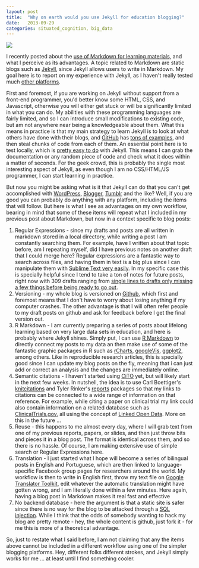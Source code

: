 ```yaml
---
layout: post
title:  "Why on earth would you use Jekyll for education blogging?"
date:   2013-09-29
categories: situated_cognition, big_data
---
```


![](https://lh3.googleusercontent.com/-JNtZ2WTQaZc/UkSAWXGLbbI/AAAAAAAA4Wg/vo4auLZ4TOc/w825-h561-no/fractal.png)


<title>{{ page.title }}</title>


I recently posted about the [use of Markdown for learning materials](http://rpietro.github.io/situated_cognition,/big_data/2013/09/19/markdown/), and what I perceive as its advantages. A topic related to Markdown are static blogs such as [Jekyll](http://jekyllrb.com/), since Jekyll allows users to write in Markdown. My goal here is to report on my experience with Jekyll, as I haven't really tested much [other platforms](http://www.mickgardner.com/2012/12/an-introduction-to-static-site.html).

First and foremost, if you are working on Jekyll without support from a front-end programmer, you'd better know some HTML, CSS, and Javascript, otherwise you will either get stuck or will be significantly limited in what you can do. My abilities with these programming languages are fairly limited, and so I can introduce small modifications to existing code, but am not anywhere near being a knowledgeable about them. What this means in practice is that my main strategy to learn Jekyll is to look at what others have done with their blogs, and [GitHub](https://github.com) has [tons of examples](https://github.com/mojombo/jekyll/wiki/Sites), and then steal chunks of code from each of them. An essential point here is to test locally, which is [pretty easy to do](http://jekyllrb.com/docs/usage/) with Jekyll. This means I can grab the documentation or any random piece of code and check what it does within a matter of seconds. For the geek crowd, this is probably the single most interesting aspect of Jekyll, as even though I am no CSS/HTML/JS programmer, I can start learning in practice.

But now you might be asking what is it that Jekyll can do that you can't get accomplished with [WordPress](http://wordpress.com/), [Blogger](http://www.blogger.com/), [Tumblr](https://www.tumblr.com/) and the like? Well, if you are good you can probably do anything with any platform, including the items that will follow. But here is what I see as advantages on my own workflow, bearing in mind that some of these items will repeat what I included in my previous post about Markdown, but now in a context specific to blog posts:

1. Regular Expressions - since my drafts and posts are all written in markdown stored in a local directory, while writing a post I am constantly searching them. For example, have I written about that topic before, am I repeating myself, did I have previous notes on another draft that I could merge here? Regular expressions are a fantastic way to search across files, and having them in text is a big plus since I can manipulate them with [Sublime Text very easily](https://tutsplus.com/lesson/regular-expressions-in-sublime/). In my specific case this is specially helpful since I tend to take a ton of notes for future posts, right now with 309 drafts ranging from [single lines to drafts only missing a few things before being ready to go out](https://github.com/rpietro/rpietro.github.io/tree/master/_drafts). 
1. Versioning - my whole blog is versioned on [Github](https://github.com/rpietro/rpietro.github.io), which first and foremost means that I don't have to worry about losing anything if my computer crashes. The other advantage is that I will often refer people to my draft posts on github and ask for feedback before I get the final version out. 
1. R Markdown - I am currently preparing a series of posts about lifelong learning based on very large data sets in education, and here is probably where Jekyll shines. Simply put, I can use [R Markdown](http://www.rstudio.com/ide/docs/authoring/using_markdown) to directly connect my posts to my data an then make use of some of the fantastic graphic packages in R such as [rCharts](http://rcharts.io/), [googleVis](http://cran.r-project.org/web/packages/googleVis/index.html), [ggplot2](http://ggplot2.org/), among others. Like in reproducible research articles, this is specially good since I can update my blog posts on the fly, meaning that i can just add or correct an analysis and the changes are immediately online.
1. Semantic citations - I haven't started using [CiTO](http://speroni.web.cs.unibo.it/cgi-bin/lode/req.py?req=http:/purl.org/spar/cito) yet, but will likely start in the next few weeks. In nutshell, the idea is to use Carl Boettiger's [knitcitations](http://carlboettiger.info/2012/05/30/knitcitations.html) and Tyler Rinker's [reports](http://cran.r-project.org/web/packages/reports/index.html) packages so that my links to citations can be connected to a wide range of information on that reference. For example, while citing a paper on clinical trial my link could also contain information on a related database such as [ClinicalTrials.gov](http://clinicaltrials.gov/), all using the concept of [Linked Open Data](http://linkeddata.org/). More on this in the future ...
1. Reuse - this happens to me almost every day, where I will grab text from one of my previous reports, papers, or slides, and then just throw bits and pieces it in a blog post. The format is identical across them, and so there is no hassle. Of course, I am making extensive use of simple search or Regular Expressions here.
1. Translation - I just started what I hope will become a series of bilingual posts in English and Portuguese, which are then linked to language-specific Facebook group pages for researchers around the world. My workflow is then to write in English first, throw my text file on [Google Translator Toolkit](http://translate.google.com/toolkit/), edit whatever the automatic translation might have gotten wrong, and I am literally done within a few minutes. Here again, having a blog post in Markdown makes it real fast and effective
1. No backend database - here the argument is that a static site is safer since there is no way for the blog to be attacked through a [SQL injection](http://en.wikipedia.org/wiki/SQL_injection). While I think that the odds of somebody wanting to hack my blog are pretty remote - hey, the whole content is github, just fork it - for me this is more of a theoretical advantage.

So, just to restate what I said before, I am not claiming that any the items above cannot be included in a different workflow using one of the simpler blogging platforms. Hey, different folks different strokes, and Jekyll simply works for me ... at least until I find something cooler.